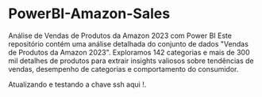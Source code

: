 # PowerBI-Amazon-Sales
 Análise de Vendas de Produtos da Amazon 2023 com Power BI Este repositório contém uma análise detalhada do conjunto de dados "Vendas de Produtos da Amazon 2023". Exploramos 142 categorias e mais de 300 mil detalhes de produtos para extrair insights valiosos sobre tendências de vendas, desempenho de categorias e comportamento do consumidor.


Atualizando e testando a chave ssh aqui !.